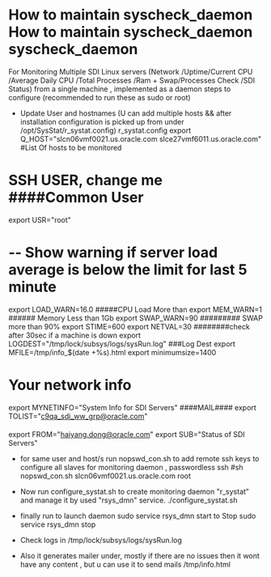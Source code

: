 How to maintain syscheck_daemon How to maintain syscheck_daemon syscheck_daemon
===============
For Monitoring Multiple SDI Linux servers (Network /Uptime/Current CPU /Average Daily CPU /Total Processes /Ram + Swap/Processes Check /SDI Status) from a single machine , implemented as a daemon 
steps to configure (recommended to run these as sudo or root)
* Update User and hostnames (U can add multiple hosts && after installation configuration is picked up from under /opt/SysStat/r_systat.config)
r_systat.config
export Q_HOST="slcn06vmf0021.us.oracle.com slce27vmf6011.us.oracle.com"
#List Of hosts to be monitored
# SSH USER, change me ####Common User 
export USR="root"
# -- Show warning if server load average is below the limit for last 5 minute
export LOAD_WARN=16.0 #####CPU Load More than
export MEM_WARN=1 ###### Memory Less than 1Gb
export SWAP_WARN=90 ######### SWAP more than 90%
export STIME=600 
export NETVAL=30 ########check after 30sec if a machine is down 
export LOGDEST="/tmp/lock/subsys/logs/sysRun.log" ###Log Dest
export MFILE=/tmp/info_$(date +%s).html 
export minimumsize=1400
# Your network info
export MYNETINFO="System Info for SDI Servers"
####MAIL####
export TOLIST="c9qa_sdi_ww_grp@oracle.com"
####
export FROM="haiyang.dong@oracle.com"
export SUB="Status of SDI Servers"

* for same user and host/s run nopswd_con.sh
to add remote ssh keys to configure all slaves for monitoring daemon , passwordless ssh
#sh nopswd_con.sh slcn06vmf0021.us.oracle.com root
* Now run configure_systat.sh to create monitoring daemon "r_systat" and manage it by
used "rsys_dmn" service.
./configure_systat.sh

* finally run 
to launch daemon 
sudo service rsys_dmn start 
to Stop 
sudo service rsys_dmn stop

* Check logs in 
/tmp/lock/subsys/logs/sysRun.log
* Also it generates mailer under, mostly if there are no issues then it wont have any content , but u can use it to send mails 
/tmp/info.html
